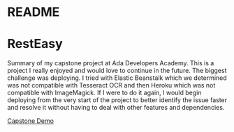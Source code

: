 # README
<h1>RestEasy</h1>

<p>Summary of my capstone project at Ada Developers Academy. This is a project I really enjoyed and would love to continue in the future. The biggest challenge was deploying. I tried with Elastic Beanstalk which we determined was not compatible with Tesseract OCR and then Heroku which was not compatible with ImageMagick. If I were to do it again, I would begin deploying from the very start of the project to better identify the issue faster and resolve it without having to deal with other features and dependencies.</p>

<a href="https://www.youtube.com/watch?v=dLjHNkezafY">Capstone Demo</a>
